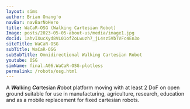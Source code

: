 ```yaml
---
layout: sims 
author: Brian Onang'o 
navBar: navBarNoHero 
title: WaCaR-OSG (Walking Cartesian Robot) 
Image: posts/2023-05-05-about-us/media/image1.jpg 
docId: 1ahvIXucXyd8VL01ofZoLwuzh7_jL4sz5VbTVFc4En3o
siteTitle: WaCaR-OSG
subTitle: WaCaR-OSG
subSubTitle: Omnidirectional Walking Cartesian Robot
youtube: OSG
simName: final.A06.WaCaR-OSG-plotless
permalink: /robots/osg.html
---
```

 
A ***Wa***lking  ***Ca***rtesian  ***R***obot platform moving with at least 2 DoF on open ground suitable for use in manufacturing, agriculture, research, education and as a mobile replacement for fixed cartesian robots.




